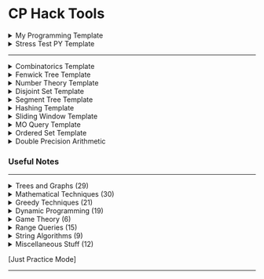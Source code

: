 # CP Hack Tools

<details markdown="1"> 
<summary> My Programming Template
</summary>

```cpp
#include <ext/pb_ds/assoc_container.hpp>
#include <bits/stdc++.h>

#define eb emplace_back
#define fi first 
#define se second 
#define mp make_pair
#define mt make_tuple
#define tm ((tl+tr)>>1)
#define INF (1<<62)
#define endl "\n"
#define mem(v,w) memset(v,w,sizeof(v))
#define sz(v) v.size()
#define all(v) v.begin(),v.end()
#define rall(v) v.rbegin(),v.rend()
#define ub upper_bound
#define lb lower_bound
#define vi vector<int>
#define si stack<int>
#define vvi vector<vector<int>>
#define setbits(v) __builtin_popcount(v)
#define setbitsll(v) __builtin_popcountll(v)
#define nth_element(s,n) *(s.find_by_order(n-1)) 
#define count_smaller(s,n) s.order_of_key(n)  
#define raffle_draw(l,r) uniform_int_distribution<int>(l,r)(prng)
#define log(...) cerr << __LINE__ << ": "; logger(#__VA_ARGS__,__VA_ARGS__)

using namespace std;
using namespace __gnu_pbds;

typedef long long ll;
typedef unsigned long long ull;
typedef pair<int,int> pii;
typedef pair<ll,ll> pll;
typedef tree<int, null_type, less<int>, rb_tree_tag, tree_order_statistics_node_update> ordered_set; //pbds

template <class T,class U> bool chmin(T &x, U y){ if(x>y){ x=y; return true; } return false; }
template <class T,class U> bool chmax(T &x, U y){ if(x<y){ x=y; return true; } return false; }

mt19937 prng(chrono::steady_clock::now().time_since_epoch().count()); // mersenne twister
const long double pi = acos(-1.0);
const int mod = 1e9+7;

/* logging utitlies */
template<typename ...Args>
void logger(string vars, Args&&... values){
	cerr << "[";
	cerr << vars << "] = ";
	string delimeter = "";
	cerr << "[";
		(..., (cerr <<  delimeter << values, delimeter=","));
	cerr << "]\n";
}

/* i/o stream utilities */
ostream& operator <<(ostream& out, pair<int,int> const& v){
    out << v.fi << "," << v.se; 
    return out; 
}

template<typename T>
ostream& operator <<(ostream& out, const vector<T>& v){
    for (const T& x: v) out << x << " "; 
    return out; 
}

template<typename T, typename S>
ostream& operator <<(ostream& out, const map<T,S>& v){
    for (auto& x: v) out << x.fi << "-->" << x.se; 
    return out; 
}

template<typename T>
ostream& operator <<(ostream& out, const set<T>& v){
    for (auto& x: v) cout << x << " ";
    return out;
}

template<typename T>
ostream& operator <<(ostream& out, const multiset<T>& v){
    for (auto& x: v) cout << x << " ";
    return out;
}

/* adhoc utilities */  
inline ll ceil_divide(ll a,ll b){   return (a+b-1)/b; }	

template <class T>
void remove_duplicates(vector<T> &v){ sort(all(v)); v.erase(unique(all(v)),v.end());}

string to_binary(ll v){
    if(!v) return "0";
    string s="";
    while (v>0){
        s += static_cast<char>(v%2 + '0');
        v/=2;
    }
    reverse(all(s));
    return s; 
    
}

int main(){
	
	std::ios::sync_with_stdio(false);
	cin.tie(0);

	#ifdef _INPUT
	freopen("input.txt", "r", stdin);
	#endif 

	return 0;
}
```

</details>



<details markdown="1">
<summary>Stress Test PY Template
</summary>

```py
import filecmp
import os
import random
import sys
import subprocess

my_solution = sys.argv[1]
test_solution = sys.argv[2]

my_solution_exe = my_solution.split(".cpp")[0]
test_solution_exe = test_solution.split(".cpp")[0]

input_file = "in.txt"
my_solution_out = "out1.txt"
test_solution_out = "out2.txt"

def generate_input_file():
    '''
    Write code here to generate the input file
    Tips:
        1. Use random.randint(l,r) : to generate random number between l...r
        2. Perm = list(range(1,n)) random.shuffle(Perm) : to generate a randome permutation
    '''
    with open (input_file, "w") as f:
        N = 10
        M = 3
        f.write(f"{N} {M}\n")
        for i in range(M):
            K = random.randint(1,N) 
            C = random.randint(1,100)
            f.write (f"{K} {C}")
            f.write ("\n")
            
            lst = list(range(1,N+1))
            random.shuffle(lst)
            lst = lst [0:K]
            for j in lst:
                f.write (f"{j} ")

            f.write("\n")
    
def test_case(i):
    u  = generate_input_file()
    os.system(f"./{my_solution_exe} < {input_file} > {my_solution_out}")
    os.system(f"./{test_solution_exe} < {input_file} > {test_solution_out}")

    with open(my_solution_out, "r") as f:
        a = f.readline()
        a.rstrip()

    with open(test_solution_out, "r") as f:
        b = f.readline()
        b.rstrip()

    if a == b:
        print(f"Test {i} passed.")
    else:
        print("ERROR, match out1.txt and out2.txt.")
        sys.exit(0)

def run_commands(cmd):
    print(cmd)
    try:
        cmd = cmd.split(" ")
        subprocess.run(cmd, check=True)
    except subprocess.CalledProcessError as e:
        print ("Error:", e)

def compile_command(cpp_file):
    compilation_flags = "-std=c++17"
    exe_name = cpp_file.split(".cpp")[0]
    return f"g++ {compilation_flags} -o {exe_name} {cpp_file}"

if __name__ == '__main__':

    run_commands(compile_command(my_solution))
    run_commands(compile_command(test_solution))

    for i in range(1,100):
        test_case(i)
```
</details>

---

<details markdown="1">
<summary>Combinatorics Template
</summary>


```cpp
inline int mul(int x,int y){    ll z = 1ll; z=z*x*y;   z%=mod; return (int)z; }
inline int add(int x,int y){    ll z = 0ll; z=z+x+y;   z%=mod; return (int)z; }
inline int sub(int x,int y){    ll z=0ll;   z=x+mod-y; z%=mod; return (int)z; }

inline int binpow(int x,int y){

    ll z = 1ll;
    while(y){
        if(y&1) z=mul(z,x);
        x = mul(x,x);
        y>>=1;
    }
    return (int)z;
}

inline int inv(int x){ return binpow(x,mod-2); }

const int N = 400004;
int fac[N], rfac[N];
void fasetup(){
	fac[0] = rfac[0] = 1;
	for(int i=1;i<N;i++) fac[i] = mul(fac[i-1],i);
	rfac[N-1] = inv(fac[N-1]);
	for(int i=N-2;i>0;i--) rfac[i] = mul(rfac[i+1], i+1);
} 

int choose(int n,int r){
	assert(n>=r);
	return mul(fac[n], mul(rfac[r],rfac[n-r])); 
}
```
</details>

<details markdown="1">
<summary> Fenwick Tree Template
</summary>


```cpp
void update (int i, int val) {
    for (; i < N ; i+= i&-i) Fen[i] = max (Fen[i], val); 
}
int query (int r) {
    int Ans = 0; 
    for (; r > 0 ; r -= r&-r) Ans = max (Ans, Fen[r]);
    return Ans; 
}   

void cleanTree (int i) {
    for (; i<N; i += i&-i) Fen[i] = 0; 
}
```
</details>

<details markdown="1">  
<summary> Number Theory Template 
</summary>

```cpp
vector<int> p; 
int sieve [MAXN]; 
auto sievef = [&] (int MAXN) -> void {
    sieve[1] = 1;
    for (int i = 2; i < MAXN; i++){
        if (sieve[i]) continue;
        p.emplace_back (i); 
        for (int j = i; j < MAXN; j += i){
            if (!sieve[j]) sieve [j] = i; 
        }
    }
};

auto factor = [&](int n) -> vector<pii> {
    vector<pii> res;
    for (int &x : p){
        if (x * x > n) break;
        else if (n % x) continue;
        res.emplace_back (x, 0); 
        while (n % x == 0) {
            res.back().se++; 
            n /= x; 
        } 
    }
    if (n > 1) res.emplace_back (n, 1); 
    return res; 
};

vi divisors (int n) {
    vi d = {1};
    while (n > 1){
        int m = 0;
        int q = sieve[n];
        while (n % q == 0) { m++; n /= q; }
        int dsize = d.size();
        int pw = q; 
        for (int i = 0;i < m; i++) {
            for (int j = 0; j < dsize; j++) d.emplace_back (d[j] * pw);
            pw *= q;
        } 
    }
    return d; 
} 

```

</details>
	
	

<details markdown="1">
<summary>Disjoint Set Template
</summary>
	
```cpp
/* Usage: DSU S(n); S.unite (1, 2); S.totalSize(2); */

struct DSU {
	vector <int> par, size_;
	int biggest; 
	DSU (int n) : par (n+1), size_(n+1, 1), biggest(1) { 
		for (int i=0;i<=n;i++) par[i] = i;
	}
	int root (int u) {
		if (par[u] == u) return u; 
		return par[u] = root (par[u]);
	}
	void unite (int u, int v){
		int ru = root(u), rv = root(v); 
		if (ru == rv) return; 
		if (rand() & 1) swap (u, v); 
		size_[rv] += size_[ru];
		par[ru] = rv;
		chmax (biggest, size_[rv]); 	
	}

	int totalSize (int u) {
		return size_[root(u)]; 
	} 
};
```

</details>

<details markdown="1">
<summary> Segment Tree Template
</summary>

```cpp
/* 1-based segment tree template */
// $set : infinite, ST_MAX, Node constructor, combine code


const int ST_MAX = <>;
int _array[ST_MAX];
const int infinite = <>;

struct Node{
    // 0. add node variables and constructors 
    // int node_variables;
	int val;	
	Node () {
		val = infinite; 
	} 
	Node (int val) : val (val) {} 
};

int _n; // $ set _n 
class SegmentTree {
    public:
		
        Node *_t;
    public:
        
        SegmentTree (int n) {
            _n = n;
            _t = new Node[_n*6]; 
        }

        Node combine (Node lc, Node rc){
            Node res;
            /* 1. add your combine code along with empty node  */
			if (lc.val == infinite) return rc; 
			else if (rc.val == infinite) return lc; 
			int va = max (lc.val, rc.val);  
            return Node (va);
        }

        Node query (const int& l, const int& r, int v=1, int tl=1, int tr=_n){
            if (r<tl||l>tr) return Node (); 
            if (tl>=l && tr<=r) return _t[v]; 
            return combine (query(l, r, v<<1, tl, tm), 
                query(l, r, v<<1|1, tm+1, tr));
        }

        void build (int v=1, int tl=1, int tr=_n){
            if (tl==tr) _t[v] = Node(_array[tl]); 
            else {
                build (v<<1, tl, tm);
                build (v<<1|1, tm+1, tr); 
                _t[v] = combine (_t[v<<1], _t[v<<1|1]); 
            }
        }

        // point update 
        void update (const int& pos, const int& val, int v=1, int tl=1, int tr=_n){
            if (tl==tr) _t[v] = Node(val);  
            else {
                if (pos <= tm) update (pos, val, v<<1, tl, tm);
                else update (pos, val, v<<1|1, tm+1, tr); 
                _t[v] = combine (_t[v<<1], _t[v<<1|1]);  
            }
        }
};
/* Segment Tree tested*/
```
</details>

<details markdown="1">
<summary> Hashing Template 
</summary>

```cpp
struct HashInt {
	static const int mx=1e9+7, my=1e9+9;
	long long x, y;
	HashInt () = default;
	HashInt (long long x_) : x(x_), y(x_) {}
	HashInt (long long x_, long long y_) : x(x_), y(y_) {}
	HashInt operator + (const HashInt& other) const{
		HashInt tmp; 
		tmp.x = (x + other.x) % mx;
		tmp.y = (y + other.y) % my;
		return tmp;
	}
	HashInt operator - (const HashInt& other) const{
		HashInt tmp; 
		tmp.x = (mx + x - other.x) % mx;
		tmp.y = (my + y - other.y) % my; 		
		return tmp;
	}
	HashInt operator * (const HashInt& other) const{
		HashInt tmp; 
		tmp.x = (x * other.x) % mx;
		tmp.y = (y * other.y) % my; 		
		return tmp;
	}
	bool operator == (const HashInt& other) const{
		return x == other.x && y == other.y;
	}
	operator pair<long long ,long long> () const {
		return make_pair (x, y);
	}
}; 

namespace RollHash{
	const int P=239017, N_ = 9e5+4;
	HashInt p[N_], H[N_];
	<always call init before initializing test cases> 
	void init() { 
		p[0] = 1;
		for (int i=1;i<N_;i++){
			p[i] = p[i-1] * P; 
		}
	}
	void gen_hashes (const string& str){
		int n = str.size();
		H[0] = str[0];
		for (int i=1;i<n;i++){
			H[i] = H[i-1] * P + str[i];
		}
	}
		
	HashInt hasher (int l, int r) { return l ? H[r] - H[l-1] * p[r-l+1] : H[r]; }
};

using namespace RollHash;
```
</details>



<details markdown="1">
<summary> Sliding Window Template 
</summary>

```cpp
for(int l=0,r=-1;l<n;l++){ // left boundary of the sliding window
	r = max(r, l-1);
	while(r+1 < n){
		/* modify the window*/
		if extendible? 
			r++;
		else 
			/* rollback window  */ 
		break;

		if(chmax(max_length, r-l+1)){
			// record answer from window
		}
	}
	// modify window to delete left boundary to proceed to the next, l++ happens
}
```

</details>

<details markdown="1">
<summary> MO Query Template 
</summary>

```cpp
int B; 

struct Query{

	int l, r, idx; 
	pair<int, int> toPair () const {
		int b = l/B; 
		return {b, (b&1)?-r:r};
	}
	bool operator < (const Query& other) {
		return toPair () < other.toPair();
	}
};

long long curr = 0; 
void add (int); 
void remove (int);

void solve_offline (vector<Query> q) {
	sort (all(q));
	int currL = 1, currR = 1;
	add (arr[1]); 	
	for (int Q: q){
		int L,R,idx; 
		while (L < currL) add (arr[--currL]);	
		while (R > currR) add (arr[++currR]);
		while (L > currL) remove (arr[currL++]); 
		while (R < currR) remove (arr[currR--]);
		answer[idx] = curr;
	}
} 
```

</details>


<details markdown="1">
<summary> Ordered Set Template 
</summary>
	
```cpp
	struct RBTree { 
	typedef tree<pii, 
			null_type, 
			less<pii>,
			rb_tree_tag, 
			tree_order_statistics_node_update> ord;
	ord s;
	int _t;
	
	RBTree() {  
		_t = 0;
	}
	void emplace (int x) { s.insert ({x, ++_t});  }
	void erase (int x) { s.erase (s.lower_bound({x, 0})); }
	int less_than (int x) { return s.order_of_key({x, 0}); }
	int less_eq (int x) { return s.order_of_key({x+1, 0}); }
	int find_nth (int n) { 
		if (s.find_by_order(n) == s.end()) return -1;
		return s.find_by_order(n)->first;
	}
};	
```
</details>

<details markdown="1">
<summary> Double Precision Arithmetic
</summary>

```cpp
const double EPS = 1e-9;
bool chequal (double a, double b) {
    return abs (a - b) < EPS; 
}

double L2norm (pair<double, double> a, pair<double, double> b){ 
    return sqrt (pow(a.fi - b.fi, 2) + pow(a.se - b.se, 2)); 
}

cout << setprecision (12) << fixed; 
```

</details>


### Useful Notes

---

<details markdown="1">
<summary>Trees and Graphs (29)
</summary>

---

[1. Cyclicity in undirected graph](graph/graph.md#a)

[2. Cyclicity in directed graph, coloring technique](graph/graph.md#b)

[3. All simple cycles in a undirected graph, w/o composite cycles](graph/graph.md#c)

[4. All tricks using union-find algorithm](graph/graph.md#d)

[5. Small to Large Trick, Merger Sets, a DSU trick](graph/dsu.md)

[6. Tarjan's algorithm to find articulation points, bridges](graph/graph.md#e)

[7. Finding transitive closure of a graph using Floyd Warshall](graph/graph.md#g)

[8. BFS on complement graph aka Pie for a Pie trick](graph/graph.md#h)

[9. All topological ordering](graph/graph.md#i)

[10. Kahn's algorithm for topological ordering](graph/graph.md#j)

[11. Maximal/Minimal Topological ordering](graph/graph.md#k)

[12. Floyd Warshall for finding shortest paths](graph/graph.md#l)

[13. Minimum Spanning Tree, Prim vs Kruskal](graph/graph.md#m)

[14. Dijkstra's shortest path algoritm for non-negative edges](graph/graph.md#o)

[15. Kth shortest path and ghostness in dikjstra's algorithm](graph/graph.md#o1)

[16. Use Bellman Ford for negative edge weights](graph/graph.md#p)

[17. Detect negative cycle using Bellman Ford](graph/graph.md#q)

[18. Shortest Cycle in undirected graph using BFS](graph/graph.md#q1)

[19. 0/1 BFS Trick](graph/graph.md#r)

[20. Strongly connected component aka SCC](graph/graph.md#s)

[21. Kosaraju's algorithm for condensed SCC](graph/graph.md#t)

[22. Finding centeroid a tree, subtree, cut tree](graph/centeroid.md)

[23. Euler Tour, relation between vertices, propagating tree](graph/euler-tour.md)

[24. Everything about Trie](graph/trie.md)

[25. Trie and binary MEX](graph/trie.md)

[26. Bit prefix Trie and XOR operations](graph/trie.md)

[27. Games on Trie](graph/trie.md)

[28. Lazy Propagation in DSU](graph/dsu.md)

[29. Functional Graphs](graph/functional-graph.md)

</details>

<details markdown="1">
<summary>Mathematical Techniques (30)
</summary>

---
	
[1. Custom Ceil Function](math/math.md#a)

[2. Lazy Caterer](math/math.md#b) 

[3. Chinese Remainder Theorem](math/math.md#c) 

[4. Derangement](math/math.md#d) 

[5. Chicken Mcnugget Theorem](math/math.md#e) 

[6. Erdos Szekeres Theorem](math/math.md#f) 

[7. Cyclicity](math/math.md#g)

[8. Parity of Permutation](math/math.md#h) 

[9. Rank in Arbitrarty Bases](math/math.md#i) 

[10. Floyd Cycle](math/math.md#j) 

[11. Manhattern Trick](math/math.md#k) 

[12. Complexity of Euclid's dvision Lemma](math/math.md#o)

[13. Subsequence to Subarray Transformation Trick](math/math.md#l)

[14. Some properties of sum of absolute differences aka SAD](math/sad.md)

[15. How to solve diophantine equations](math/diophantine.md#a)

[16. Gaussian Elimination in GF(2), Max XOR Subsequence](math/gaussian-elimination.md)

[17. Euclid extended division algorithm for LCM/GCD](math/gcd-lcm.md)

[18. Catalan Number, Dyck Path](math/combinatorics.md#a)

[19. Inclusion Exclusion Principle](math/combinatorics.md#b)

[20. Prime Factorization, Sieve, Divisors of Large numbers](math/prime-factorization.md)

[21. Minimum Excludent aka MEX](math/mex.md)

[22. No. of Co-prime pairs](math/cses.md)

[23. Meet in the Middle aka MiTM](math/cses.md)

[24. Generating Functions](math/generating_functions.md)

[25. Difference Array, Sort, Repeat](math/math.md#p)

[26. Expected Value Problems](math/expected_value.md)

[27. Hockey Stick Identity](math/math.md#o)

[28. Catalan Number and problems with producer, consumer](math/math.md#o)

[29. Stirling Number of Second Kind](math/math.md#s)

[30. Stars and Bars Method](math/math.md#s)


</details>

<details markdown="1">
<summary>
Greedy Techniques (21)
</summary>

---

[1. Minimum Increment Decrement to make array equal](greedy/adhoc_greedy.md)
	
[2. Largest Area in a Histogram using NGE](greedy/adhoc_greedy.md)

[3. Intermediate Value Property Trick](greedy/adhoc_greedy.md)

[4. Job Sequencing Problems](greedy/adhoc_greedy.md)

[5. A Nice Binary Search Trick](greedy/adhoc_greedy.md)

[6. Find frequency of element in a given range using upperbound, lowerbound](greedy/adhoc_greedy.md)

[7. All techniques using exchange arguments, powerful proving technique](greedy/exchange-arg.md)

[8. Invariance and Extremal Ideas](greedy/invariance.md)

[9. Generic sliding window algorithm](greedy/sliding-window.md)

[10. Comparing a subarray with a sliding window technique](greedy/sliding-window.md)

[11. Find closest pair, minimum euclidean distance](greedy/sweepline.md)

[12. Klee's algorithm for union of intersecting segments](greedy/sweepline.md)

[13. Intervals and Schedules](greedy/interval.md)

[14. UpperBound and LowerBound on Tuples](greedy/adhoc_greedy.md)

[15. Change of slope trick](greedy/adhoc_greedy.md)

[16. Linear Transformation trick](greedy/adhoc_greedy.md)

[17. Median Trick](greedy/adhoc_greedy.md)

[18. Knapsack with weights from a permutation](greedy/adhoc_greedy.md)

[19. Non-Degenerate Triangles](greedy/adhoc_greedy.md)

[20. Average Trick](greedy/adhoc_greedy.md)

[21. Josephus Problem](greedy/adhoc_greedy.md)


</details>


<details markdown="1">
<summary>Dynamic Programming (19)
</summary>

---

[1. Max Subarray Sum, Kadane's algorithm](dp/adhoc-dp.md)

[2. Max Subarray Product](dp/adhoc-dp.md)

[3. All variants of buy-sell share problems](dp/adhoc-dp.md)

[4. Bitmasking: Assigment Problem](dp/bitmask.md)

[5. Bitmasking: Held Karp for TSP like problem](dp/bitmask.md)

[6. Masking over Primes](dp/bitmask.md)

[7. Enumerating submasks](dp/bitmask.md)

[8. Profile DP, DP on broken pipes](dp/bitmask.md)

[9. All tricks in digit DP problems, including LCM trick, pair of numbers](dp/digit-dp.md)

[10. Divisibility problems using DP](dp/divisibility.md)

[11. Everything about IN-OUT dp on tree aka Rerooting technique, Tree Distances, Tree Matching](dp/dp-on-trees.md)

[12. Inclusion and Exclusion DP](dp/dp-on-trees.md)

[13. Solving any structural dp problems using kadane's approach](dp/dp_tricks.md)

[14. Subsequence & Substring comparison of two strings type problems](dp/subsequence_dp.md)

[15. Everything about Sieve of Eratosthenes, Prime Factorization, Harmonic Lemma](dp/sieve.md)

[16. Next Element Array technique used in various AND, OR, bitwise problems](dp/next-array.md)

[17. Matrix Exponentiation Trick](dp/matrixexpo.md)

[18. DP on Rings](dp/dp_on_ring.md)

[19. Catalan Number, Dyck Path, Relection Technique](dp/catalan.md)

</details>


<details markdown="1">
<summary>Game Theory (6)
</summary>
	
---

[1. Games on arbitrary graphs](games/games.md)

[2. NIM games](games/games.md)

[3. Sprague Grundy Theorem](games/games.md)

[4. Converting games to NIM forms using MEX](games/games.md)

[5. Strategize the game backward, Parity Tricks](games/games.md)

[6. Tag games on Trees, Graphs](games/games_on_graphs.md)

</details>


<details markdown="1">
<summary>Range Queries (15)
</summary>

---
	
[1. Binary Lifting, LCA of trees](range-queries/query.md)

[2. Fenwick Tree, 1D, 2D, difference array trick](range-queries/query.md)

[3. Sparse Table](range-queries/query.md)

[4. Segment Tree 1D, 2D, Lazy Propagation](range-queries/query.md)

[5. Merge Sort Tree](range-queries/query.md)

[6. Sqrt Decomposition](range-queries/query.md)

[7. Counting Inversions using Fenwick Tree](range-queries/query.md)

[8. Order Statistics using Fenwick Tree](range-queries/query.md)

[9. Classical Fenwick Tree application in DP, Coordinate Compression](range-queries/query.md)

[10. Segment Tree, Bit manipulation and Lazy propagation](range-queries/query.md)

[11. Get the nearest element from a given element in a range](range-queries/query.md)

[12. Ordered Statistics using PBDS](range-queries/ordered_sets.md)

[13. Interesting RMQ problems from SPOJ](range-queries/spoj-rmq-sprint.md)

[14. Some non-trivial ideas in RMQ/RSQ](range-queries/non-trivial-examples.md)

[15. MO's algorithm for RSQs and RMQs](range-queries/mo_query_trick.md)

</details>


<details markdown="1">
<summary>String Algorithms (9)
</summary>

---
	
[1. Minimum Palindromic Cuts](string/adhoc-strings.md)

[2. Scatter Palindromes](string/adhoc-strings.md)

[3. Distinct Subsequences](string/adhoc-strings.md)

[4. Don't be a Subsequences](string/adhoc-strings.md)

[5. KMP function, Z algorithm, periodicity of strings](string/kmp.md)

[6. Polynomial Hashing aka Rolling Hash](string/polyhash.md)

[7. Rabin Karp, Lexicographically minimal shift, double hashing](string/polyhash.md)

[8. Fun with Palindromes](string/palindrome.md#fun-with-palindromes)

[9. Majority Characters in a String](string/adhoc-strings.md)

</details>


<details markdown="1">
<summary>Miscellaneous Stuff (12)
</summary>

---

[1. K-Majority Voting algorithm aka Boyer-Moore](others/voting.md) 

[2. Some useful bit hacks, bitsets](others/bit-hacks.md)

[3. Bitset Magic and DP optimizations](others/bitsets.md)

[4. Minimum, Maximum XOR values of pair of numbers](others/classical_ideas.md)

[5. Coordinate Compression](others/coordinate-compression.md)

[6. Ternary Search for unimodal data](others/ternery-search.md)

[7. Some non-trivial tricks used in DP and Graphs](gym/weekly-algorithm-sheet)

[8. Some variants of Knapsack problem](others/knapsack.md)

[9. All about permutations, transpositions and inversion count](others/permutation.md)

[10. CF blog: Collection of little techniques](https://codeforces.com/blog/entry/100910)

[11. Contribution Technique](others/contribution_technique.md)

[12. Some less common causes of TLE](others/common-errors.md)
 
</details>

[Just Practice Mode]

---	

